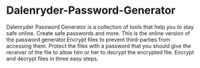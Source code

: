 # Dalenryder-Password-Generator
Dalenryder Password Generator is a collection of tools that help you to stay safe online. Create safe passwords and more. This is the online version of the password generator.Encrypt files to prevent third-parties from accessing them. Protect the files with a password that you should give the receiver of the file to allow him or her to decrypt the encrypted file. Encrypt and decrypt files in three easy steps.
